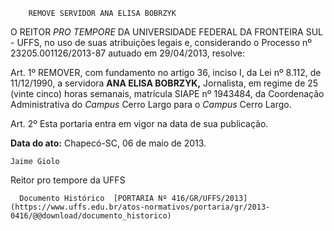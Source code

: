         REMOVE SERVIDOR ANA ELISA BOBRZYK  

O REITOR *PRO TEMPORE* DA UNIVERSIDADE FEDERAL DA FRONTEIRA SUL - UFFS, no uso de suas atribuições legais e, considerando o Processo nº 23205.001126/2013-87 autuado em 29/04/2013, resolve:

 Art. 1º REMOVER, com fundamento no artigo 36, inciso I, da Lei nº 8.112, de 11/12/1990, a servidora **ANA ELISA BOBRZYK,** Jornalista, em regime de 25 (vinte cinco) horas semanais, matrícula SIAPE nº 1943484, da Coordenação Administrativa do *Campus* Cerro Largo para o *Campus* Cerro Largo.

 Art. 2º Esta portaria entra em vigor na data de sua publicação.

  

   **Data do ato:** Chapecó-SC, 06 de maio de 2013.   
 

    Jaime Giolo   
 Reitor pro tempore da UFFS 

      Documento Histórico  [PORTARIA Nº 416/GR/UFFS/2013](https://www.uffs.edu.br/atos-normativos/portaria/gr/2013-0416/@@download/documento_historico)     
      